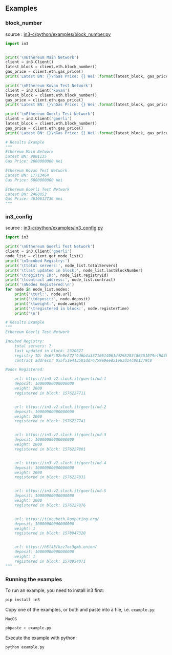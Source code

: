 ## Examples

### block_number

source : [in3-c/python/examples/block_number.py](https://github.com/slockit/in3-c/blob/master/python/examples/block_number.py)



```python
import in3


print('\nEthereum Main Network')
client = in3.Client()
latest_block = client.eth.block_number()
gas_price = client.eth.gas_price()
print('Latest BN: {}\nGas Price: {} Wei'.format(latest_block, gas_price))

print('\nEthereum Kovan Test Network')
client = in3.Client('kovan')
latest_block = client.eth.block_number()
gas_price = client.eth.gas_price()
print('Latest BN: {}\nGas Price: {} Wei'.format(latest_block, gas_price))

print('\nEthereum Goerli Test Network')
client = in3.Client('goerli')
latest_block = client.eth.block_number()
gas_price = client.eth.gas_price()
print('Latest BN: {}\nGas Price: {} Wei'.format(latest_block, gas_price))

# Results Example
"""
Ethereum Main Network
Latest BN: 9801135
Gas Price: 2000000000 Wei

Ethereum Kovan Test Network
Latest BN: 17713464
Gas Price: 6000000000 Wei

Ethereum Goerli Test Network
Latest BN: 2460853
Gas Price: 4610612736 Wei
"""

```

### in3_config

source : [in3-c/python/examples/in3_config.py](https://github.com/slockit/in3-c/blob/master/python/examples/in3_config.py)



```python
import in3

print('\nEthereum Goerli Test Network')
client = in3.Client('goerli')
node_list = client.get_node_list()
print('\nIncubed Registry:')
print('\ttotal servers:', node_list.totalServers)
print('\tlast updated in block:', node_list.lastBlockNumber)
print('\tregistry ID:', node_list.registryId)
print('\tcontract address:', node_list.contract)
print('\nNodes Registered:\n')
for node in node_list.nodes:
    print('\turl:', node.url)
    print('\tdeposit:', node.deposit)
    print('\tweight:', node.weight)
    print('\tregistered in block:', node.registerTime)
    print('\n')

# Results Example
"""
Ethereum Goerli Test Network

Incubed Registry:
    total servers: 7
    last updated in block: 2320627
    registry ID: 0x67c02e5e272f9d6b4a33716614061dd298283f86351079ef903bf0d4410a44ea
    contract address: 0x5f51e413581dd76759e9eed51e63d14c8d1379c8

Nodes Registered:

    url: https://in3-v2.slock.it/goerli/nd-1
    deposit: 10000000000000000
    weight: 2000
    registered in block: 1576227711


    url: https://in3-v2.slock.it/goerli/nd-2
    deposit: 10000000000000000
    weight: 2000
    registered in block: 1576227741


    url: https://in3-v2.slock.it/goerli/nd-3
    deposit: 10000000000000000
    weight: 2000
    registered in block: 1576227801


    url: https://in3-v2.slock.it/goerli/nd-4
    deposit: 10000000000000000
    weight: 2000
    registered in block: 1576227831


    url: https://in3-v2.slock.it/goerli/nd-5
    deposit: 10000000000000000
    weight: 2000
    registered in block: 1576227876


    url: https://tincubeth.komputing.org/
    deposit: 10000000000000000
    weight: 1
    registered in block: 1578947320


    url: https://h5l45fkzz7oc3gmb.onion/
    deposit: 10000000000000000
    weight: 1
    registered in block: 1578954071
"""

```



### Running the examples

To run an example, you need to install in3 first:
```sh
pip install in3
```

Copy one of the examples, or both and paste into a file, i.e. `example.py`:

`MacOS`
```sh
pbpaste > example.py
```

Execute the example with python:
```
python example.py
```
